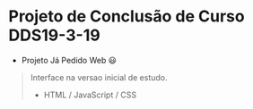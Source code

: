 # Projeto de Conclusão de Curso DDS19-3-19

* Projeto Já Pedido Web :smiley:

>
> Interface na versao inicial de estudo.
> - HTML / JavaScript / CSS
> 
